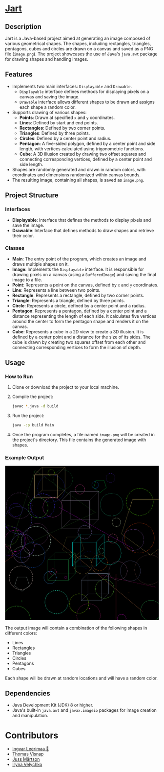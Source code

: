 # [Jart](https://github.com/01-edu/public/tree/master/subjects/java/raids/Jart) 

## Description

Jart is a Java-based project aimed at generating an image composed of various geometrical shapes. The shapes, including rectangles, triangles, pentagons, cubes and circles are drawn on a canvas and saved as a PNG file (`image.png`). The project showcases the use of Java's `java.awt` package for drawing shapes and handling images.

## Features

- Implements two main interfaces: `Displayable` and `Drawable`.
    - `Displayable` interface defines methods for displaying pixels on a canvas and saving the image.
    - `Drawable` interface allows different shapes to be drawn and assigns each shape a random color.
- Supports drawing of various shapes:
    - **Points**: Drawn at specified `x` and `y` coordinates.
    - **Lines**: Defined by start and end points.
    - **Rectangles**: Defined by two corner points.
    - **Triangles**: Defined by three points.
    - **Circles**: Defined by a center point and radius.
    - **Pentagon**: A five-sided polygon, defined by a center point and side length, with vertices calculated using trigonometric functions.
    - **Cube**: A 3D illusion created by drawing two offset squares and connecting corresponding vertices, defined by a center point and side length.
- Shapes are randomly generated and drawn in random colors, with coordinates and dimensions randomized within canvas bounds.
- The resulting image, containing all shapes, is saved as `image.png`.


## Project Structure

### Interfaces

- **Displayable**: Interface that defines the methods to display pixels and save the image.
- **Drawable**: Interface that defines methods to draw shapes and retrieve their color.

### Classes

- **Main**: The entry point of the program, which creates an image and draws multiple shapes on it.
- **Image**: Implements the `Displayable` interface. It is responsible for drawing pixels on a canvas (using a `BufferedImage`) and saving the final image to a file.
- **Point**: Represents a point on the canvas, defined by `x` and `y` coordinates.
- **Line**: Represents a line between two points.
- **Rectangle**: Represents a rectangle, defined by two corner points.
- **Triangle**: Represents a triangle, defined by three points.
- **Circle**: Represents a circle, defined by a center point and a radius.
- **Pentagon**: Represents a pentagon, defined by a center point and a distance representing the length of each side. It calculates five vertices around the center to form the pentagon shape and renders it on the canvas.
- **Cube**: Represents a cube in a 2D view to create a 3D illusion. It is defined by a center point and a distance for the size of its sides. The cube is drawn by creating two squares offset from each other and connecting corresponding vertices to form the illusion of depth.

## Usage

### How to Run

1. Clone or download the project to your local machine.
2. Compile the project:

    ```bash
    javac *.java -d build
    ```

3. Run the project:

    ```bash
    java -cp build Main
    ```

4. Once the program completes, a file named `image.png` will be created in the project's directory. This file contains the generated image with shapes.

### Example Output
![newimg](img/image.png)

The output image will contain a combination of the following shapes in different colors:
- Lines
- Rectangles
- Triangles
- Circles
- Pentagons
- Cubes

Each shape will be drawn at random locations and will have a random color.

## Dependencies

- Java Development Kit (JDK) 8 or higher.
- Java's built-in `java.awt` and `javax.imageio` packages for image creation and manipulation.

# Contributors

- [Ingvar Leerimaa 👑](https://01.kood.tech/git/IngvarLeerimaa)
- [Thomas Visnap](https://01.kood.tech/git/Thomas)
- [Juss Märtson](https://01.kood.tech/git/juss)
- [Iryna Velychko](https://01.kood.tech/git/ivelychk)
